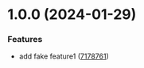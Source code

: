 # 1.0.0 (2024-01-29)


### Features

* add fake feature1 ([7178761](https://github.com/AlejandroHerr/testing-stuff/commit/717876102fb330cbd35104e4cc90782c587fdfd5))
